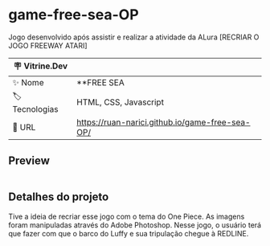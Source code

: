 # game-free-sea-OP

Jogo desenvolvido após assistir e realizar a atividade da ALura [RECRIAR O JOGO FREEWAY ATARI]

| :placard: Vitrine.Dev |     |
| -------------  | --- |
| :sparkles: Nome        | **FREE SEA | One Piece**
| :label: Tecnologias | HTML, CSS, Javascript
| :rocket: URL         | https://ruan-narici.github.io/game-free-sea-OP/

## Preview

![]()

## Detalhes do projeto

Tive a ideia de recriar esse jogo com o tema do One Piece. 
As imagens foram manipuladas através do Adobe Photoshop.
Nesse jogo, o usuário terá que fazer com que o barco do Luffy e sua tripulação chegue à REDLINE.

